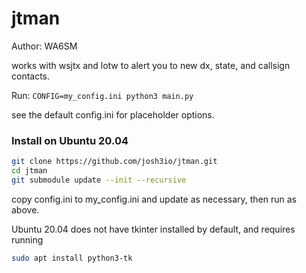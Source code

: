# jtman

Author: WA6SM

works with wsjtx and lotw to alert you to new dx, state, and callsign contacts.

Run: ``CONFIG=my_config.ini python3 main.py``

see the default config.ini for placeholder options.

### Install on Ubuntu 20.04
```bash
git clone https://github.com/josh3io/jtman.git
cd jtman
git submodule update --init --recursive
```
copy config.ini to my_config.ini and update as necessary, then run as above.

Ubuntu 20.04 does not have tkinter installed by default, and requires running
```bash
sudo apt install python3-tk
```
